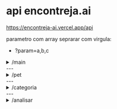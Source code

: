 <h1>api encontreja.ai</h1>

https://encontreja-ai.vercel.app/api

parametro com array seprarar com virgula:
- ?param=a,b,c

<details> 
   <Summary>/main</Summary>
      
   * [GET](https://encontreja-ai.vercel.app/api/main)
   * params:
      - img: string
</details>
---
<details> 
   <Summary>/pet</Summary>
      
   * [GET](https://encontreja-ai.vercel.app/api/pet)
   * params:
      - id: string
      - type: string
      - gender: string
      - observations: string
      - location: string
      - breeds: string[]
      - colors: string[]
      - size: string[]
      - age: string[]
      ---
   * [POST]()
   * body (json):
      - type: string
      - gender: string
      - observations: string
      - imgUrl: string
      - location: string
      - breeds: string[]
      - colors: string[]
      - size: string[]
      - age: string[]
</details>
---
<details> 
   <Summary>/categoria</Summary>
      
   * [GET](https://encontreja-ai.vercel.app/api/categoria?q=cor)
   * params:
      - q: string
         - raca_cachorro 
         - raca_gato
         - cor
         - idade
         - tamanho
         - genero
</details>
---
<details> 
   <Summary>/analisar</Summary>
      
   * [GET](https://encontreja-ai.vercel.app/api/analisar)
   * params:
      - img: string         
</details>